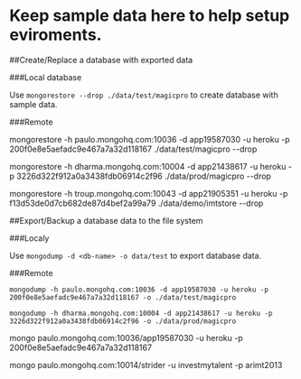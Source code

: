# Keep sample data here to help setup eviroments.


##Create/Replace a database with exported data


###Local database

Use `mongorestore --drop ./data/test/magicpro` to create database with sample data.

###Remote

mongorestore -h paulo.mongohq.com:10036 -d app19587030 -u heroku -p 200f0e8e5aefadc9e467a7a32d118167 ./data/test/magicpro --drop

mongorestore -h dharma.mongohq.com:10004 -d app21438617 -u heroku -p 3226d322f912a0a3438fdb06914c2f96 ./data/prod/magicpro --drop

mongorestore -h troup.mongohq.com:10043 -d app21905351 -u heroku -p f13d53de0d7cb682de87d4bef2a99a79 ./data/demo/imtstore --drop


##Export/Backup a database data to the file system


###Localy

Use `mongodump -d <db-name> -o data/test` to export database data.


###Remote

`mongodump -h paulo.mongohq.com:10036 -d app19587030 -u heroku -p 200f0e8e5aefadc9e467a7a32d118167 -o ./data/test/magicpro`

`mongodump -h dharma.mongohq.com:10004 -d app21438617 -u heroku -p 3226d322f912a0a3438fdb06914c2f96 -o ./data/prod/magicpro`


mongo paulo.mongohq.com:10036/app19587030 -u heroku -p 200f0e8e5aefadc9e467a7a32d118167


mongo paulo.mongohq.com:10014/strider -u investmytalent -p arimt2013



